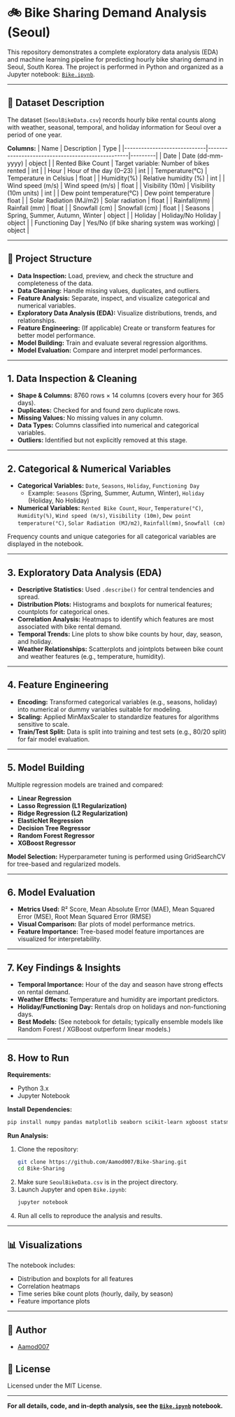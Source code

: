 # 🚲 Bike Sharing Demand Analysis (Seoul)

This repository demonstrates a complete exploratory data analysis (EDA) and machine learning pipeline for predicting hourly bike sharing demand in Seoul, South Korea. The project is performed in Python and organized as a Jupyter notebook: [`Bike.ipynb`](Bike.ipynb).

---

## 📂 Dataset Description

The dataset (`SeoulBikeData.csv`) records hourly bike rental counts along with weather, seasonal, temporal, and holiday information for Seoul over a period of one year.

**Columns:**
| Name                        | Description                                      | Type    |
|-----------------------------|--------------------------------------------------|---------|
| Date                        | Date (dd-mm-yyyy)                                | object  |
| Rented Bike Count           | Target variable: Number of bikes rented          | int     |
| Hour                        | Hour of the day (0–23)                           | int     |
| Temperature(°C)             | Temperature in Celsius                           | float   |
| Humidity(%)                 | Relative humidity (%)                            | int     |
| Wind speed (m/s)            | Wind speed (m/s)                                 | float   |
| Visibility (10m)            | Visibility (10m units)                           | int     |
| Dew point temperature(°C)   | Dew point temperature                            | float   |
| Solar Radiation (MJ/m2)     | Solar radiation                                  | float   |
| Rainfall(mm)                | Rainfall (mm)                                    | float   |
| Snowfall (cm)               | Snowfall (cm)                                    | float   |
| Seasons                     | Spring, Summer, Autumn, Winter                   | object  |
| Holiday                     | Holiday/No Holiday                               | object  |
| Functioning Day             | Yes/No (if bike sharing system was working)      | object  |

---

## 📝 Project Structure

- **Data Inspection:** Load, preview, and check the structure and completeness of the data.
- **Data Cleaning:** Handle missing values, duplicates, and outliers.
- **Feature Analysis:** Separate, inspect, and visualize categorical and numerical variables.
- **Exploratory Data Analysis (EDA):** Visualize distributions, trends, and relationships.
- **Feature Engineering:** (If applicable) Create or transform features for better model performance.
- **Model Building:** Train and evaluate several regression algorithms.
- **Model Evaluation:** Compare and interpret model performances.

---

## 1. Data Inspection & Cleaning

- **Shape & Columns:** 8760 rows × 14 columns (covers every hour for 365 days).
- **Duplicates:** Checked for and found zero duplicate rows.
- **Missing Values:** No missing values in any column.
- **Data Types:** Columns classified into numerical and categorical variables.
- **Outliers:** Identified but not explicitly removed at this stage.

---

## 2. Categorical & Numerical Variables

- **Categorical Variables:** `Date`, `Seasons`, `Holiday`, `Functioning Day`
    - Example: `Seasons` (Spring, Summer, Autumn, Winter), `Holiday` (Holiday, No Holiday)
- **Numerical Variables:** `Rented Bike Count`, `Hour`, `Temperature(°C)`, `Humidity(%)`, `Wind speed (m/s)`, `Visibility (10m)`, `Dew point temperature(°C)`, `Solar Radiation (MJ/m2)`, `Rainfall(mm)`, `Snowfall (cm)`

Frequency counts and unique categories for all categorical variables are displayed in the notebook.

---

## 3. Exploratory Data Analysis (EDA)

- **Descriptive Statistics:** Used `.describe()` for central tendencies and spread.
- **Distribution Plots:** Histograms and boxplots for numerical features; countplots for categorical ones.
- **Correlation Analysis:** Heatmaps to identify which features are most associated with bike rental demand.
- **Temporal Trends:** Line plots to show bike counts by hour, day, season, and holiday.
- **Weather Relationships:** Scatterplots and jointplots between bike count and weather features (e.g., temperature, humidity).

---

## 4. Feature Engineering

- **Encoding:** Transformed categorical variables (e.g., seasons, holiday) into numerical or dummy variables suitable for modeling.
- **Scaling:** Applied MinMaxScaler to standardize features for algorithms sensitive to scale.
- **Train/Test Split:** Data is split into training and test sets (e.g., 80/20 split) for fair model evaluation.

---

## 5. Model Building

Multiple regression models are trained and compared:
- **Linear Regression**
- **Lasso Regression (L1 Regularization)**
- **Ridge Regression (L2 Regularization)**
- **ElasticNet Regression**
- **Decision Tree Regressor**
- **Random Forest Regressor**
- **XGBoost Regressor**

**Model Selection:** Hyperparameter tuning is performed using GridSearchCV for tree-based and regularized models.

---

## 6. Model Evaluation

- **Metrics Used:** R² Score, Mean Absolute Error (MAE), Mean Squared Error (MSE), Root Mean Squared Error (RMSE)
- **Visual Comparison:** Bar plots of model performance metrics.
- **Feature Importance:** Tree-based model feature importances are visualized for interpretability.

---

## 7. Key Findings & Insights

- **Temporal Importance:** Hour of the day and season have strong effects on rental demand.
- **Weather Effects:** Temperature and humidity are important predictors.
- **Holiday/Functioning Day:** Rentals drop on holidays and non-functioning days.
- **Best Models:** (See notebook for details; typically ensemble models like Random Forest / XGBoost outperform linear models.)

---

## 8. How to Run

**Requirements:**
- Python 3.x
- Jupyter Notebook

**Install Dependencies:**
```bash
pip install numpy pandas matplotlib seaborn scikit-learn xgboost statsmodels tabulate
```

**Run Analysis:**
1. Clone the repository:
    ```bash
    git clone https://github.com/Aamod007/Bike-Sharing.git
    cd Bike-Sharing
    ```
2. Make sure `SeoulBikeData.csv` is in the project directory.
3. Launch Jupyter and open `Bike.ipynb`:
    ```bash
    jupyter notebook
    ```
4. Run all cells to reproduce the analysis and results.

---

## 📊 Visualizations

The notebook includes:
- Distribution and boxplots for all features
- Correlation heatmaps
- Time series bike count plots (hourly, daily, by season)
- Feature importance plots

---

## 📌 Author

- [Aamod007](https://github.com/Aamod007)

## 📄 License

Licensed under the MIT License.

---

**For all details, code, and in-depth analysis, see the [`Bike.ipynb`](Bike.ipynb) notebook.**
